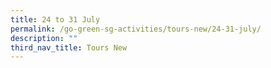 ```yaml
---
title: 24 to 31 July
permalink: /go-green-sg-activities/tours-new/24-31-july/
description: ""
third_nav_title: Tours New
---
```

